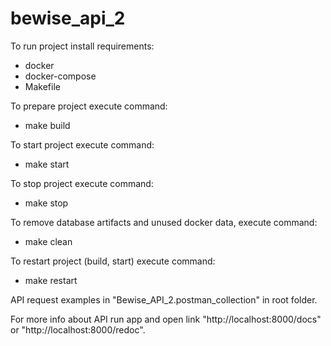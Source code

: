 # bewise_api_2
To run project install requirements:     
- docker     
- docker-compose
- Makefile

To prepare project execute command:
- make build

To start project execute command:
- make start

To stop project execute command:
- make stop

To remove database artifacts and unused docker data, execute command:
- make clean

To restart project (build, start) execute command:
- make restart
    
API request examples in "Bewise_API_2.postman_collection" in root folder.

For more info about API run app and open link "http://localhost:8000/docs" or "http://localhost:8000/redoc".


